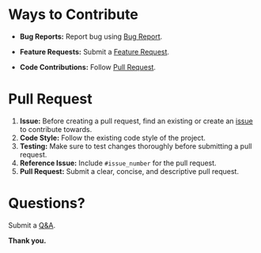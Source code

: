 # Ways to Contribute 
- **Bug Reports:** Report bug using [Bug Report](https://github.com/cxdzc/TornAPIWrapper/issues/new/choose).

- **Feature Requests:** Submit a [Feature Request](https://github.com/cxdzc/TornAPIWrapper/issues/new/choose).

- **Code Contributions:** Follow [Pull Request](#pull-request).

# Pull Request
1. **Issue:** Before creating a pull request, find an existing or create an [issue](https://github.com/cxdzc/TornAPIWrapper/issues) to contribute towards.
2. **Code Style:** Follow the existing code style of the project.
3. **Testing:** Make sure to test changes thoroughly before submitting a pull request.
4. **Reference Issue:** Include `#issue_number` for the pull request.
5. **Pull Request:** Submit a clear, concise, and descriptive pull request.

# Questions?
Submit a [Q&A](https://github.com/cxdzc/TornAPIWrapper/discussions/new/choose).

**Thank you.**